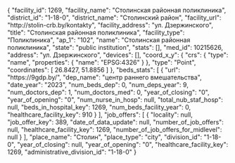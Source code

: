 {
    "facility_id": 1269,
    "facility_name": "Столинская районная поликлиника",
    "district_id": "1-18-0",
    "district_name": "Столинский район",
    "facility_url": "http:\/\/stolin-crb.by\/kontakty",
    "facility_address": "ул. Дзержинского",
    "title": "Столинская районная поликлиника",
    "facility_type": "Поликлиника",
    "ap_1": "102",
    "name": "Столинская районная поликлиника",
    "state": "public institution",
    "stats": [],
    "med_id": 10215626,
    "address": "ул. Дзержинского",
    "devices": [],
    "coord_x_y": {
        "crs": {
            "type": "name",
            "properties": {
                "name": "EPSG:4326"
            }
        },
        "type": "Point",
        "coordinates": [
            26.8427,
            51.8856
        ]
    },
    "beds_stats": [
        {
            "url": "https:\/\/9gdp.by\/",
            "dep_name": "центр раннего вмешательства",
            "date_year": "2023",
            "num_beds_dep": 0,
            "num_deps_year": 9,
            "num_doctors_dep": 1,
            "num_doctors_med": 0,
            "year_of_closing": "0",
            "year_of_opening": "0",
            "num_nurse_in_hosp": null,
            "total_nub_staf_hosp": null,
            "beds_in_hospital_key": 1269,
            "num_beds_facility_year": 0,
            "healthcare_facility_key": 910
        }
    ],
    "job_offers": [
        {
            "locality": null,
            "job_offer_key": 389,
            "date_of_data_update": null,
            "number_of_job_offers": null,
            "healthcare_facility_key": 1269,
            "number_of_job_offers_for_midlevel": null
        }
    ],
    "place_name": "Столин",
    "place_type": "city",
    "division_id": "1-18-0",
    "year_of_closing": null,
    "year_of_opening": "0",
    "healthcare_facility_key": 1269,
    "administrative_division_id": "1-18-0"
}